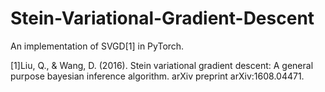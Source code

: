 # Stein-Variational-Gradient-Descent

An implementation of SVGD[1] in PyTorch.








[1]Liu, Q., & Wang, D. (2016). Stein variational gradient descent: A general purpose bayesian inference algorithm. arXiv preprint arXiv:1608.04471.
